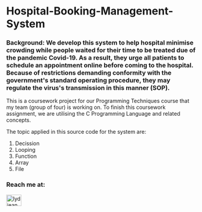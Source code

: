 # Hospital-Booking-Management-System

<h3>Background: We develop this system to help hospital minimise crowding while people waited for their time to be treated due of the pandemic Covid-19. As a result, they urge all patients to schedule an appointment online before coming to the hospital. Because of restrictions demanding conformity with the government's standard operating procedure, they may regulate the virus's transmission in this manner (SOP).</h3>
<p>This is a coursework project for our Programming Techniques course that my team (group of four) is working on.
To finish this coursework assignment, we are utilising the C Programming Language and related concepts.</p>

The topic applied in this source code for the system are:
  1. Decission
  2. Looping
  3. Function
  4. Array
  5. File

<h3 align="left">Reach me at:</h3>
<p align="left">
<a href="https://linkedin.com/in/lydieanna" target="blank"><img align="center" src="https://raw.githubusercontent.com/rahuldkjain/github-profile-readme-generator/master/src/images/icons/Social/linked-in-alt.svg" alt="lydieanna" height="30" width="40" /></a>
</p>
